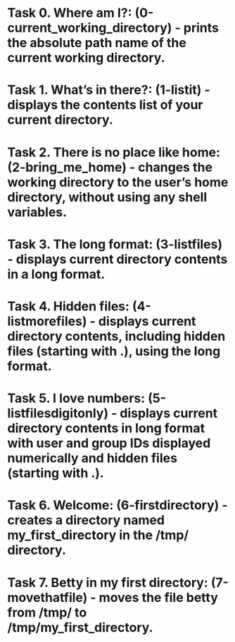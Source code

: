 # Task 0. Where am I?: (0-current_working_directory) - prints the absolute path name of the current working directory.
# Task 1. What’s in there?: (1-listit) - displays the contents list of your current directory.
# Task 2. There is no place like home: (2-bring_me_home) - changes the working directory to the user’s home directory, without using any shell variables.
# Task 3. The long format: (3-listfiles) - displays current directory contents in a long format.
# Task 4. Hidden files: (4-listmorefiles) - displays current directory contents, including hidden files (starting with .), using the long format.
# Task 5. I love numbers: (5-listfilesdigitonly) - displays current directory contents in long format with user and group IDs displayed numerically and hidden files (starting with .).
# Task 6. Welcome: (6-firstdirectory) - creates a directory named my_first_directory in the /tmp/ directory.
# Task 7. Betty in my first directory: (7-movethatfile) - moves the file betty from /tmp/ to /tmp/my_first_directory.
